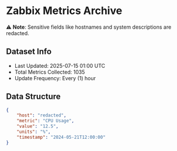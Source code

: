 # Zabbix Metrics Archive

⚠️ **Note**: Sensitive fields like hostnames and system descriptions are redacted.

## Dataset Info
- Last Updated: 2025-07-15 01:00 UTC
- Total Metrics Collected: 1035
- Update Frequency: Every (1) hour

## Data Structure
```json
{
    "host": "redacted",
    "metric": "CPU Usage",
    "value": "12.5",
    "units": "%",
    "timestamp": "2024-05-21T12:00:00"
}
```
